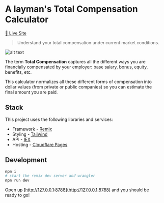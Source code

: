 # A layman's Total Compensation Calculator

[🚀 Live Site](https://tc.kyh.io)

> Understand your total compensation under current market conditions.

![alt text](https://cdn.dribbble.com/users/237579/screenshots/18254177/media/05fc481a5b735fadc969d6d905a25357.png?resize=800x600)

The term <strong>Total Compensation</strong> captures all the different ways you are financially compensated by your employer: base salary, bonus, equity, benefits, etc.

This calculator normalizes all these different forms of compensation into dollar values (from private or public companies) so you can estimate the final amount you are paid.

## Stack

This project uses the following libraries and services:

- Framework - [Remix](https://remix.run)
- Styling - [Tailwind](https://tailwindcss.com)
- API - [IEX](https://iexcloud.io/)
- Hosting - [Cloudflare Pages](https://pages.cloudflare.com/)

## Development

```sh
npm i
# start the remix dev server and wrangler
npm run dev
```

Open up [http://127.0.0.1:8788](http://127.0.0.1:8788) and you should be ready to go!

